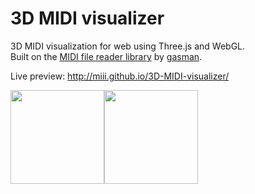 # 3D MIDI visualizer
3D MIDI visualization for web using Three.js and WebGL.<br>
Built on the [MIDI file reader library](https://github.com/gasman/jasmid) by [gasman](https://github.com/gasman).

Live preview: http://miii.github.io/3D-MIDI-visualizer/

<img src="http://www.pixelstech.net/article/images/three_logo.jpg" height="150px"><img src="https://upload.wikimedia.org/wikipedia/commons/thumb/6/61/HTML5_logo_and_wordmark.svg/250px-HTML5_logo_and_wordmark.svg.png" height="150px">
